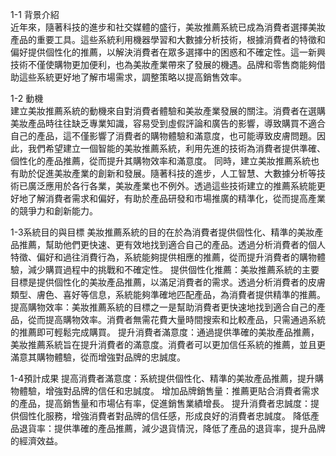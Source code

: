 1-1 背景介紹  
    近年來，隨著科技的進步和社交媒體的盛行，美妝推薦系統已成為消費者選擇美妝產品的重要工具。這些系統利用機器學習和大數據分析技術，根據消費者的特徵和偏好提供個性化的推薦，以解決消費者在眾多選擇中的困惑和不確定性。這一新興技術不僅使購物更加便利，也為美妝產業帶來了發展的機遇。品牌和零售商能夠借助這些系統更好地了解市場需求，調整策略以提高銷售效率。  
    
1-2 動機  
    建立美妝推薦系統的動機來自對消費者體驗和美妝產業發展的關注。消費者在選購美妝產品時往往缺乏專業知識，容易受到虛假評論和廣告的影響，導致購買不適合自己的產品，這不僅影響了消費者的購物體驗和滿意度，也可能導致皮膚問題。因此，我們希望建立一個智能的美妝推薦系統，利用先進的技術為消費者提供準確、個性化的產品推薦，從而提升其購物效率和滿意度。 
同時，建立美妝推薦系統也有助於促進美妝產業的創新和發展。隨著科技的進步，人工智慧、大數據分析等技術已廣泛應用於各行各業，美妝產業也不例外。透過這些技術建立的推薦系統能更好地了解消費者需求和偏好，有助於產品研發和市場推廣的精準化，從而提高產業的競爭力和創新能力。

1-3系統目的與目標
    美妝推薦系統的目的在於為消費者提供個性化、精準的美妝產品推薦，幫助他們更快速、更有效地找到適合自己的產品。透過分析消費者的個人特徵、偏好和過往消費行為，系統能夠提供相應的推薦，從而提升消費者的購物體驗，減少購買過程中的挑戰和不確定性。
    提供個性化推薦：美妝推薦系統的主要目標是提供個性化的美妝產品推薦，以滿足消費者的需求。透過分析消費者的皮膚類型、膚色、喜好等信息，系統能夠準確地匹配產品，為消費者提供精準的推薦。
提高購物效率：美妝推薦系統的目標之一是幫助消費者更快速地找到適合自己的產品，從而提高購物效率。消費者無需花費大量時間搜索和比較產品，只需通過系統的推薦即可輕鬆完成購買。
提升消費者滿意度：通過提供準確的美妝產品推薦，美妝推薦系統旨在提升消費者的滿意度。消費者可以更加信任系統的推薦，並且更滿意其購物體驗，從而增強對品牌的忠誠度。

1-4預計成果
    提高消費者滿意度：系統提供個性化、精準的美妝產品推薦，提升購物體驗，增強對品牌的信任和忠誠度。
    增加品牌銷售量：推薦更貼合消費者需求的產品，提高銷售量和市場佔有率，促進銷售業績增長。
    提升消費者忠誠度：提供個性化服務，增強消費者對品牌的信任感，形成良好的消費者忠誠度。
    降低產品退貨率：提供準確的產品推薦，減少退貨情況，降低了產品的退貨率，提升品牌的經濟效益。
